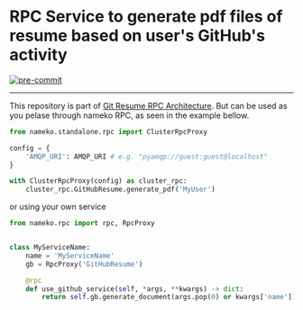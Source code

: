 # RPC Service to generate pdf files of resume based on user's GitHub's activity

[![pre-commit](https://img.shields.io/badge/pre--commit-enabled-brightgreen?logo=pre-commit&logoColor=white)](https://github.com/pre-commit/pre-commit)

---

This repository is part of [Git Resume RPC Architecture](https://github.com/PabloEmidio/GitResume). But can be used as you pelase
through nameko RPC, as seen in the example bellow.

```python
from nameko.standalone.rpc import ClusterRpcProxy

config = {
    'AMQP_URI': AMQP_URI # e.g. "pyamqp://guest:guest@localhost"
}

with ClusterRpcProxy(config) as cluster_rpc:
    cluster_rpc.GitHubResume.generate_pdf('MyUser')
```

or using your own service

```python
from nameko.rpc import rpc, RpcProxy


class MyServiceName:
    name = 'MyServiceName'
    gb = RpcProxy('GitHubResume')

    @rpc
    def use_github_service(self, *args, **kwargs) -> dict:
        return self.gb.generate_document(args.pop(0) or kwargs['name'])
```
